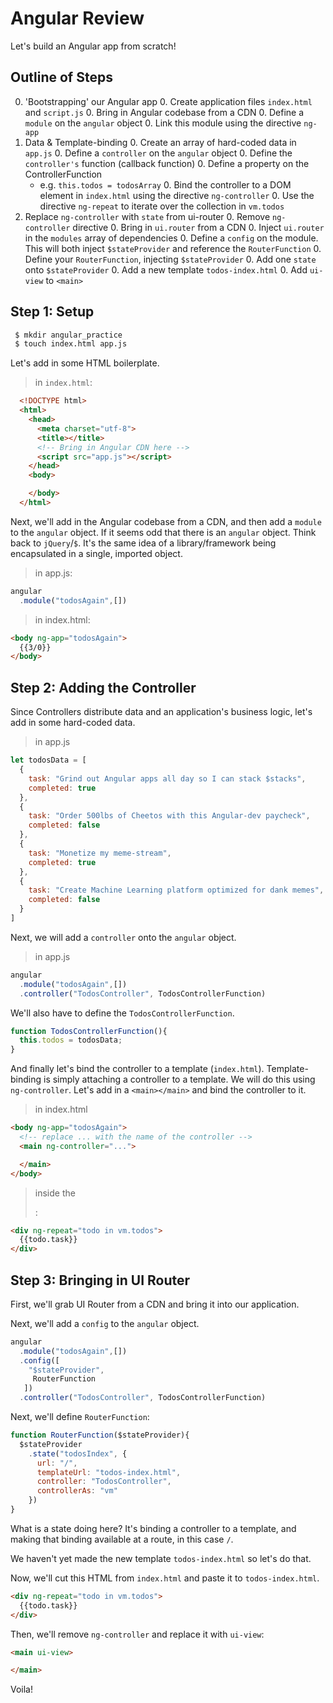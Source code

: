 # Angular Review

Let's build an Angular app from scratch!

## Outline of Steps
  0. 'Bootstrapping' our Angular app
    0. Create application files `index.html` and `script.js`
    0. Bring in Angular codebase from a CDN
    0. Define a `module` on the `angular` object
    0. Link this module using the directive `ng-app`
  0. Data & Template-binding
    0. Create an array of hard-coded data in `app.js`
    0. Define a `controller` on the `angular` object
    0. Define the `controller's`  function (callback function)
    0. Define a property on the ControllerFunction
      - e.g. `this.todos = todosArray`
    0. Bind the controller to a DOM element in `index.html` using the directive `ng-controller`
    0. Use the directive `ng-repeat` to iterate over the collection in `vm.todos`
  0. Replace `ng-controller` with `state` from ui-router
    0. Remove `ng-controller` directive
    0. Bring in `ui.router` from a CDN
    0. Inject `ui.router` in the `modules` array of dependencies
    0. Define a `config` on the module. This will both inject `$stateProvider` and reference the `RouterFunction`
    0. Define your `RouterFunction`, injecting `$stateProvider`
    0. Add one `state` onto `$stateProvider`
    0. Add a new template `todos-index.html`
    0. Add `ui-view` to `<main>`

## Step 1: Setup

```bash
 $ mkdir angular_practice
 $ touch index.html app.js
```

Let's add in some HTML boilerplate.

> in `index.html`:

```HTML
  <!DOCTYPE html>
  <html>
    <head>
      <meta charset="utf-8">
      <title></title>
      <!-- Bring in Angular CDN here -->
      <script src="app.js"></script>
    </head>
    <body>

    </body>
  </html>
```

Next, we'll add in the Angular codebase from a CDN, and then add a `module` to the `angular` object. If it seems odd that there is an `angular` object. Think back to `jQuery`/`$`. It's the same idea of a library/framework being encapsulated in a single, imported object.

> in app.js:

```js
angular
  .module("todosAgain",[])
```

> in index.html:

```HTML
<body ng-app="todosAgain">
  {{3/0}}
</body>
```

## Step 2: Adding the Controller

Since Controllers distribute data and an application's business logic, let's add in some hard-coded data.

> in app.js

```js
let todosData = [
  {
    task: "Grind out Angular apps all day so I can stack $stacks",
    completed: true
  },
  {
    task: "Order 500lbs of Cheetos with this Angular-dev paycheck",
    completed: false
  },
  {
    task: "Monetize my meme-stream",
    completed: true
  },
  {
    task: "Create Machine Learning platform optimized for dank memes",
    completed: false
  }
]
```

Next, we will add a `controller` onto the `angular` object.

> in app.js

```js
angular
  .module("todosAgain",[])
  .controller("TodosController", TodosControllerFunction)
```

We'll also have to define the `TodosControllerFunction`.

```js
function TodosControllerFunction(){
  this.todos = todosData;
}
```

And finally let's bind the controller to a template (`index.html`). Template-binding is simply attaching a controller to a template. We will do this using `ng-controller`. Let's add in a `<main></main>` and bind the controller to it.

> in index.html

```html
<body ng-app="todosAgain">
  <!-- replace ... with the name of the controller -->
  <main ng-controller="...">

  </main>
</body>
```

> inside the <main>:

```html
<div ng-repeat="todo in vm.todos">
  {{todo.task}}
</div>
```

## Step 3: Bringing in UI Router

First, we'll grab UI Router from a CDN and bring it into our application.

Next, we'll add a `config` to the `angular` object.


```js
angular
  .module("todosAgain",[])
  .config([
    "$stateProvider",
     RouterFunction
   ])
  .controller("TodosController", TodosControllerFunction)
```

Next, we'll define `RouterFunction`:

```js
function RouterFunction($stateProvider){
  $stateProvider
    .state("todosIndex", {
      url: "/",
      templateUrl: "todos-index.html",
      controller: "TodosController",
      controllerAs: "vm"
    })
}
```

What is a state doing here? It's binding a controller to a template, and making that binding available at a route, in this case `/`.

We haven't yet made the new template `todos-index.html` so let's do that.

Now, we'll cut this HTML from `index.html` and paste it to `todos-index.html`.

>
```html
<div ng-repeat="todo in vm.todos">
  {{todo.task}}
</div>
```

Then, we'll remove `ng-controller` and replace it with `ui-view`:

```HTML
<main ui-view>

</main>
```

Voila!
